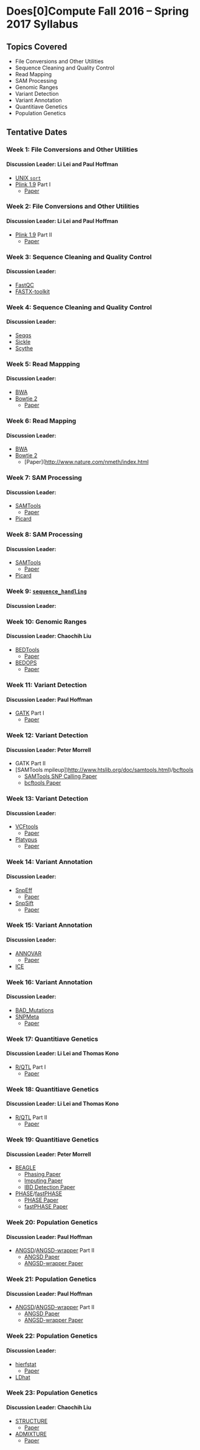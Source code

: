 # Does[0]Compute Fall 2016 &ndash; Spring 2017 Syllabus

## Topics Covered

 - File Conversions and Other Utilities
 - Sequence Cleaning and Quality Control
 - Read Mapping
 - SAM Processing
 - Genomic Ranges
 - Variant Detection
 - Variant Annotation
 - Quantitiave Genetics
 - Population Genetics

## Tentative Dates

### Week 1: File Conversions and Other Utilities
#### Discussion Leader: Li Lei and Paul Hoffman
 - [UNIX `sort`](http://www.wikiwand.com/en/Sort_(Unix))
 - [Plink 1.9](https://www.cog-genomics.org/plink2) Part I
   - [Paper](http://gigascience.biomedcentral.com/articles/10.1186/s13742-015-0047-8)

### Week 2: File Conversions and Other Utilities
#### Discussion Leader: Li Lei and Paul Hoffman
 - [Plink 1.9](https://www.cog-genomics.org/plink2) Part II
   - [Paper](http://gigascience.biomedcentral.com/articles/10.1186/s13742-015-0047-8)

### Week 3: Sequence Cleaning and Quality Control
#### Discussion Leader:
 - [FastQC](http://www.bioinformatics.babraham.ac.uk/projects/fastqc/)
 - [FASTX-toolkit](http://www.bioinformatics.babraham.ac.uk/projects/fastqc/)

### Week 4: Sequence Cleaning and Quality Control
#### Discussion Leader:
 - [Seqqs](https://github.com/vsbuffalo/seqqs)
 - [Sickle](https://github.com/najoshi/sickle)
 - [Scythe](https://github.com/vsbuffalo/scythe)

### Week 5: Read Mappping
#### Discussion Leader:
 - [BWA](http://bio-bwa.sourceforge.net)
 - [Bowtie 2](http://bowtie-bio.sourceforge.net/bowtie2/index.shtml)
   - [Paper](http://www.nature.com/nmeth/index.html)

### Week 6: Read Mapping
#### Discussion Leader:
 - [BWA](http://bio-bwa.sourceforge.net)
 - [Bowtie 2](http://bowtie-bio.sourceforge.net/bowtie2/index.shtml)
   - [Paper](http://www.nature.com/nmeth/index.html

### Week 7: SAM Processing
#### Discussion Leader:
 - [SAMTools](http://www.htslib.org/doc/samtools.html)
   - [Paper](http://www.ncbi.nlm.nih.gov/pubmed/19505943)
 - [Picard](http://broadinstitute.github.io/picard/)

### Week 8: SAM Processing
#### Discussion Leader:
 - [SAMTools](http://www.htslib.org/doc/samtools.html)
   - [Paper](http://www.ncbi.nlm.nih.gov/pubmed/19505943)
 - [Picard](http://broadinstitute.github.io/picard/)

### Week 9: [`sequence_handling`](https://github.com/MorrellLAB/sequence_handling)
#### Discussion Leader:

### Week 10: Genomic Ranges
#### Discussion Leader: Chaochih Liu
 - [BEDTools](http://bedtools.readthedocs.io/en/latest/)
   - [Paper](http://bioinformatics.oxfordjournals.org/content/26/6/841.short)
 - [BEDOPS](https://bedops.readthedocs.io/en/latest/)
   - [Paper](http://bioinformatics.oxfordjournals.org/content/28/14/1919.abstract)

### Week 11: Variant Detection
#### Discussion Leader: Paul Hoffman
 - [GATK](https://software.broadinstitute.org/gatk/) Part I
   - [Paper](http://www.ncbi.nlm.nih.gov/pubmed/20644199)

### Week 12: Variant Detection
#### Discussion Leader: Peter Morrell
 - GATK Part II
 - [SAMTools mpileup])http://www.htslib.org/doc/samtools.html)/[bcftools](http://www.htslib.org/doc/bcftools.html)
   - [SAMTools SNP Calling Paper](http://www.ncbi.nlm.nih.gov/pubmed/21903627)
   - [bcftools Paper](http://samtools.github.io/bcftools/call-m.pdf)

### Week 13: Variant Detection
#### Discussion Leader:
 - [VCFtools](https://vcftools.github.io/index.html)
   - [Paper](http://bioinformatics.oxfordjournals.org/content/27/15/2156)
 - [Platypus](http://www.well.ox.ac.uk/platypus)
   - [Paper](http://www.nature.com/ng/journal/v46/n8/full/ng.3036.html)

### Week 14: Variant Annotation
#### Discussion Leader:
 - [SnpEff](http://snpeff.sourceforge.net/SnpEff.html)
   - [Paper](http://snpeff.sourceforge.net/SnpEff_paper.pdf)
 - [SnpSift](http://snpeff.sourceforge.net/SnpSift.html)
   - [Paper](http://journal.frontiersin.org/article/10.3389/fgene.2012.00035/full)

### Week 15: Variant Annotation
#### Discussion Leader:
 - [ANNOVAR](http://annovar.openbioinformatics.org/en/latest/)
   - [Paper](http://nar.oxfordjournals.org/content/38/16/e164)
 - [ICE](http://geneprediction.org/ICE/)

### Week 16: Variant Annotation
#### Discussion Leader:
 - [BAD_Mutations](https://github.com/MorrellLAB/BAD_Mutations)
 - [SNPMeta](https://github.com/pmorrell/SNPMeta)
   - [Paper](http://onlinelibrary.wiley.com/doi/10.1111/1755-0998.12183/abstract)

### Week 17: Quantitiave Genetics
#### Discussion Leader: Li Lei and Thomas Kono
 - [R/QTL](http://rqtl.org) Part I
   - [Paper](http://bioinformatics.oxfordjournals.org)

### Week 18: Quantitiave Genetics
#### Discussion Leader: Li Lei and Thomas Kono
 - [R/QTL](http://rqtl.org) Part II
   - [Paper](http://bioinformatics.oxfordjournals.org/content/19/7/889.long)

### Week 19: Quantitiave Genetics
#### Discussion Leader: Peter Morrell
 - [BEAGLE](http://faculty.washington.edu/browning/beagle/beagle.html)
   - [Phasing Paper](http://www.sciencedirect.com/science/article/pii/S0002929707638828)
   - [Imputing Paper](http://www.sciencedirect.com/science/article/pii/S0002929715004917)
   - [IBD Detection Paper](http://www.genetics.org/content/194/2/459)
 - [PHASE](http://stephenslab.uchicago.edu/software.html#phase)/[fastPHASE](http://stephenslab.uchicago.edu/software.html#fastphase)
   - [PHASE Paper](http://stephenslab.uchicago.edu/assets/papers/Stephens2003a.pdf)
   - [fastPHASE Paper](http://stephenslab.uchicago.edu/assets/papers/Scheet2006.pdf)

### Week 20: Population Genetics
#### Discussion Leader: Paul Hoffman
 - [ANGSD](http://www.popgen.dk/wiki/index.php/ANGSD)/[ANGSD-wrapper](https://github.com/mojaveazure/angsd-wrapper) Part II
   - [ANGSD Paper](http://bmcbioinformatics.biomedcentral.com/articles/10.1186/s12859-014-0356-4)
   - [ANGSD-wrapper Paper](http://onlinelibrary.wiley.com/doi/10.1111/1755-0998.12578/abstract;jsessionid=A7491A25E5383E19EEC7193A9D3AF8E4.f01t03)

### Week 21: Population Genetics
#### Discussion Leader: Paul Hoffman
 - [ANGSD](http://www.popgen.dk/wiki/index.php/ANGSD)/[ANGSD-wrapper](https://github.com/mojaveazure/angsd-wrapper) Part II
   - [ANGSD Paper](http://bmcbioinformatics.biomedcentral.com/articles/10.1186/s12859-014-0356-4)
   - [ANGSD-wrapper Paper](http://onlinelibrary.wiley.com/doi/10.1111/1755-0998.12578/abstract;jsessionid=A7491A25E5383E19EEC7193A9D3AF8E4.f01t03)

### Week 22: Population Genetics
#### Discussion Leader:
 - [hierfstat](https://cran.r-project.org/web/packages/hierfstat/index.html)
   - [Paper](http://www2.unil.ch/popgen/research/reprints/goudet_men_2005.pdf)
 - [LDhat](https://github.com/auton1/LDhat)

### Week 23: Population Genetics
#### Discussion Leader: Chaochih Liu
 - [STRUCTURE](http://pritchardlab.stanford.edu/structure.html)
   - [Paper](http://pritchardlab.stanford.edu/publications/pdfs/PritchardEtAl00.pdf)
 - [ADMIXTURE](https://www.genetics.ucla.edu/software/admixture/)
   - [Paper](https://www.ncbi.nlm.nih.gov/pmc/articles/PMC2752134/)


